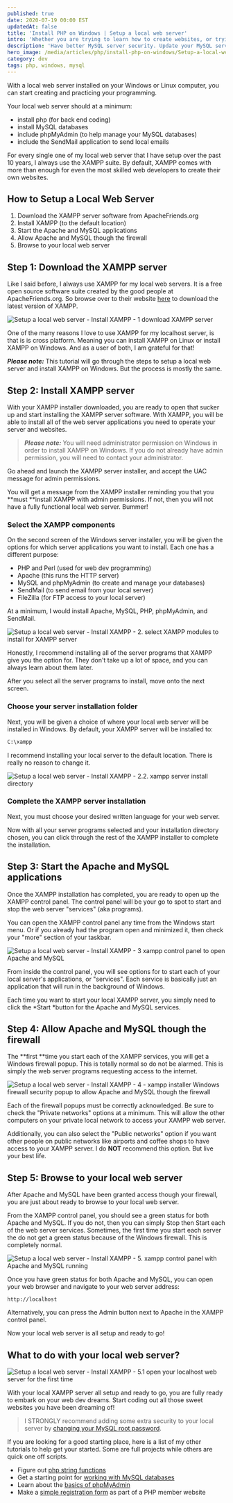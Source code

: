 ```yaml
---
published: true
date: 2020-07-19 00:00 EST
updatedAt: false
title: 'Install PHP on Windows | Setup a local web server'
intro: 'Whether you are trying to learn how to create websites, or trying to learn WordPress, the best way to learn web development is to setup a local web server.'
description: 'Have better MySQL server security. Update your MySQL server password, directly from the command line.'
hero_image: /media/articles/php/install-php-on-windows/Setup-a-local-web-server-Install-XAMPP-0-featured.png
category: dev
tags: php, windows, mysql
---
```


With a local web server installed on your Windows or Linux computer, you can start creating and practicing your programming. 

Your local web server should at a minimum:

- install php (for back end coding)
- install MySQL databases
- include phpMyAdmin (to help manage your MySQL databases)
- include the SendMail application to send local emails

For every single one of my local web server that I have setup over the past 10 years, I always use the XAMPP suite. By default, XAMPP comes with more than enough for even the most skilled web developers to create their own websites.

## How to Setup a Local Web Server

1. Download the XAMPP server software from ApacheFriends.org
2.  Install XAMPP (to the default location)
3.  Start the Apache and MySQL applications
4.  Allow Apache and MySQL though the firewall
5.  Browse to your local web server

## Step 1: Download the XAMPP server

Like I said before, I always use XAMPP for my local web servers. It is a free open source software suite created by the good people at ApacheFriends.org. So browse over to their website [here](https://apachefriends.org) to download the latest version of XAMPP.

![Setup a local web server - Install XAMPP - 1 download XAMPP server](/media/articles/php/install-php-on-windows/Setup-a-local-web-server-Install-XAMPP-1-download-XAMPP-server-1024x640.png)

One of the many reasons I love to use XAMPP for my localhost server, is that is is cross platform. Meaning you can install XAMPP on Linux or install XAMPP on Windows. And as a user of both, I am grateful for that! 

***Please note:*** This tutorial will go through the steps to setup a local web server and install XAMPP on Windows. But the process is mostly the same.

## Step 2: Install XAMPP server

With your XAMPP installer downloaded, you are ready to open that sucker up and start installing the XAMPP server software. With XAMPP, you will be able to install all of the web server applications you need to operate your server and websites.

> ***Please note:*** You will need administrator permission on Windows in order to install XAMPP on Windows. If you do not already have admin permission, you will need to contact your administrator.

Go ahead and launch the XAMPP server installer, and accept the UAC message for admin permissions.

You will get a message from the XAMPP installer reminding you that you **must **install XAMPP with admin permissions. If not, then you will not have a fully functional local web server. Bummer!

### Select the XAMPP components

On the second screen of the Windows server installer, you will be given the options for which server applications you want to install. Each one has a different purpose:

- PHP and Perl (used for web dev programming)
- Apache (this runs the HTTP server)
- MySQL and phpMyAdmin (to create and manage your databases)
- SendMail (to send email from your local server)
- FileZilla (for FTP access to your local server)

At a minimum, I would install Apache, MySQL, PHP, phpMyAdmin, and SendMail.

![Setup a local web server - Install XAMPP - 2. select XAMPP modules to install for XAMPP server](/media/articles/php/install-php-on-windows/Setup-a-local-web-server-Install-XAMPP-2.-select-XAMPP-modules-1024x874.png)

Honestly, I recommend installing all of the server programs that XAMPP give you the option for. They don't take up a lot of space, and you can always learn about them later.

After you select all the server programs to install, move onto the next screen.

### Choose your server installation folder

Next, you will be given a choice of where your local web server will be installed in Windows. By default, your XAMPP server will be installed to:

```bash
C:\xampp
```

I recommend installing your local server to the default location. There is really no reason to change it.

![Setup a local web server - Install XAMPP - 2.2. xampp server install directory](/media/articles/php/install-php-on-windows/Setup-a-local-web-server-Install-XAMPP-2.2.-xampp-server-install-directory-1024x872.png)

### Complete the XAMPP server installation

Next, you must choose your desired written language for your web server.  

Now with all your server programs selected and your installation directory chosen, you can click through the rest of the XAMPP installer to complete the installation.

## Step 3: Start the Apache and MySQL applications

Once the XAMPP installation has completed, you are ready to open up the XAMPP control panel. The control panel will be your go to spot to start and stop the web server "services" (aka programs).

You can open the XAMPP control panel any time from the Windows start menu. Or if you already had the program open and minimized it, then check your "more" section of your taskbar. 

![Setup a local web server - Install XAMPP - 3 xampp control panel to open Apache and MySQL](/media/articles/php/install-php-on-windows/Setup-a-local-web-server-Install-XAMPP-3-xampp-control-panel-1024x665.png)

From inside the control panel, you will see options for to start each of your local server's applications, or "services". Each service is basically just an application that will run in the background of Windows.

Each time you want to start your local XAMPP server, you simply need to click the *Start *button for the Apache and MySQL services.

## Step 4: Allow Apache and MySQL though the firewall

The **first **time you start each of the XAMPP services, you will get a Windows firewall popup. This is totally normal so do not be alarmed. This is simply the web server programs requesting access to the internet.

![Setup a local web server - Install XAMPP - 4 - xampp installer Windows firewall security popup to allow Apache and MySQL though the firewall](/media/articles/php/install-php-on-windows/Setup-a-local-web-server-Install-XAMPP-4-xampp-installer-Windows-firewall-security-popup-1024x751.png)

Each of the firewall popups must be correctly acknowledged. Be sure to check the "Private networks" options at a minimum. This will allow the other computers on your private local network to access your XAMPP web server.

Additionally, you can also select the "Public networks" option if you want other people on public networks like airports and coffee shops to have access to your XAMPP server. I do **NOT** recommend this option. But live your best life.

## Step 5: Browse to your local web server

After Apache and MySQL have been granted access though your firewall, you are just about ready to browse to your local web server.

From the XAMPP control panel, you should see a green status for both Apache and MySQL. If you do not, then you can simply Stop then Start each of the web server services. Sometimes, the first time you start each server the do not get a green status because of the Windows firewall. This is completely normal.

![Setup a local web server - Install XAMPP - 5. xampp control panel with Apache and MySQL running](/media/articles/php/install-php-on-windows/Setup-a-local-web-server-Install-XAMPP-5.-xampp-control-panel-runnin-1024x670.png)

Once you have green status for both Apache and MySQL, you can open your web browser and navigate to your web server address:

```
http://localhost
```

Alternatively, you can press the Admin button next to Apache in the XAMPP control panel.

Now your local web server is all setup and ready to go!

## What to do with your local web server?

![Setup a local web server - Install XAMPP - 5.1 open your localhost web server for the first time](/media/articles/php/install-php-on-windows/Setup-a-local-web-server-Install-XAMPP-5.1-open-your-localhost-web-server-for-the-first-time-1024x629.png)

With your local XAMPP server all setup and ready to go, you are fully ready to embark on your web dev dreams. Start coding out all those sweet websites you have been dreaming of!

> I STRONGLY recommend adding some extra security to your local server by [changing your MySQL root password](/articles/change-mysql-password-from-command-line).

If you are looking for a good starting place, here is a list of my other tutorials to help get your started. Some are full projects while others are quick one off scripts.

- Figure out <a href="https://heytuts.com/web-dev/php/php-basics-strings">php string functions</a>
- Get a starting point for <a href="https://heytuts.com/web-dev/php/learn-php-basics-database-operations-with-mysqli">working with MySQL databases</a>
- Learn about the <a href="https://heytuts.com/web-dev/introduction-to-phpmyadmin-what-is-phpmyadmin">basics of phpMyAdmin</a>
- Make a <a href="https://heytuts.com/web-dev/make-a-simple-registration-form-in-php">simple registration form</a> as part of a PHP member website
